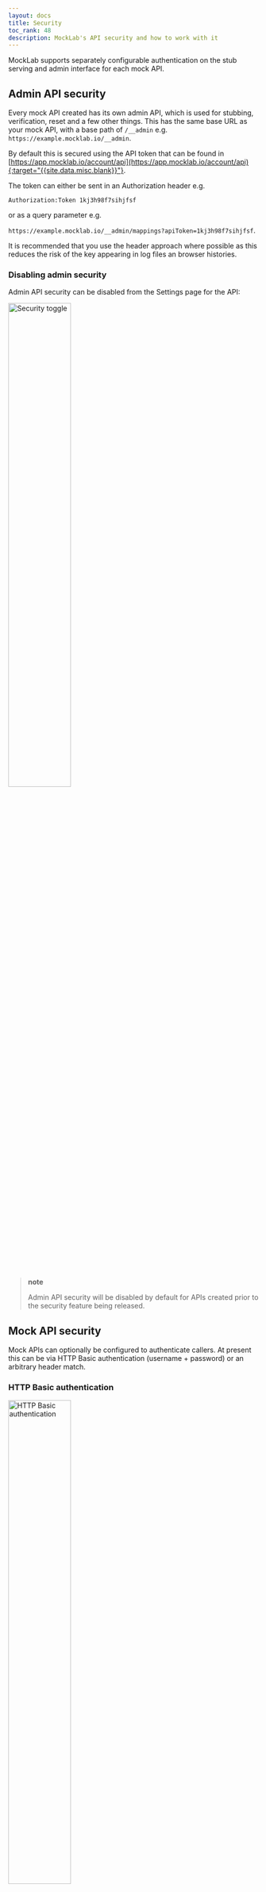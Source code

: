 ```yaml
---
layout: docs
title: Security
toc_rank: 48
description: MockLab's API security and how to work with it
---
```


MockLab supports separately configurable authentication on the stub serving
and admin interface for each mock API.


## Admin API security

Every mock API created has its own admin API, which is used for stubbing, verification, reset and a few other things.
This has the same base URL as your mock API, with a base path of `/__admin` e.g. `https://example.mocklab.io/__admin`.

By default this is secured using the API token that can be found in [https://app.mocklab.io/account/api](https://app.mocklab.io/account/api){:target="{{site.data.misc.blank}}"}.

The token can either be sent in an Authorization header e.g.

`Authorization:Token 1kj3h98f7sihjfsf`

or as a query parameter e.g.

`https://example.mocklab.io/__admin/mappings?apiToken=1kj3h98f7sihjfsf`.

It is recommended that you use the header approach where possible as this reduces the risk of the key appearing in log files an browser histories.

### Disabling admin security

Admin API security can be disabled from the Settings page for the API:

<img src="/images/screenshots/security-toggle.png" title="Security toggle" style="width: 50%"/>

> **note**
>
> Admin API security will be disabled by default for APIs created prior to the security feature being released.


## Mock API security

Mock APIs can optionally be configured to authenticate callers. At present this can
be via HTTP Basic authentication (username + password) or an arbitrary header match.

### HTTP Basic authentication

<img src="/images/screenshots/http-basic-auth.png" title="HTTP Basic authentication" style="width: 50%"/>

HTTP Basic is a widely supported part of the HTTP standard supporting username/password authentication.
An HTTP resource secured with HTTP Basic will result in a browser prompting the user
with a username/password dialogue box on their initial visit.

Alternatively, an API client can pre-emptively authenticate by sending a header of the form
`Authorization:Basic <base64 encoded username:password>`.


### Header match authentication

<img src="/images/screenshots/header-match-auth.png" title="Header match authentication" style="width: 50%"/>

MockLab can also authenticate requests based on a match expression against any header.
The match expression works in the same way as header matches in the stub creation form,
whereby you specify the header name, predicate and expected value.
